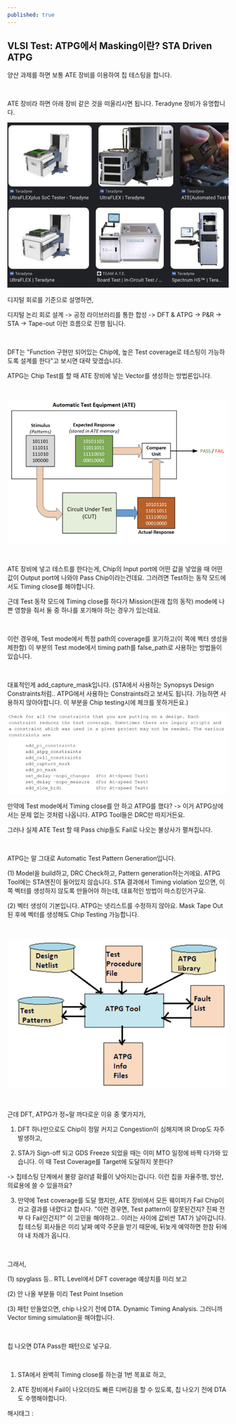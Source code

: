 ```yaml
---
published: true
---
```

## VLSI Test: ATPG에서 Masking이란? STA Driven ATPG

양산 과제를 하면 보통 ATE 장비를 이용하여 칩 테스팅을 합니다.

​

ATE 장비라 하면 아래 장비 같은 것을 떠올리시면 됩니다. Teradyne 장비가 유명합니다.

![1](/assets/img/223316519530/1.png)

디지털 회로를 기준으로 설명하면,

디지털 논리 회로 설계 -> 공정 라이브러리를 통한 합성 -> DFT & ATPG -> P&R -> STA -> Tape-out 이런 흐름으로 진행 됩니다.

​

DFT는 "Function 구현만 되어있는 Chip에, 높은 Test coverage로 테스팅이 가능하도록 설계를 한다"고 보시면 대략 맞겠습니다.

ATPG는 Chip Test를 할 때 ATE 장비에 넣는 Vector를 생성하는 방법론입니다.

​

![2](/assets/img/223316519530/2.png)

​

ATE 장비에 넣고 테스트를 한다는게, Chip의 Input port에 어떤 값을 넣었을 때 어떤 값이 Output port에 나와야 Pass Chip이라는건데요. 그러려면 Test하는 동작 모드에서도 Timing close를 해야합니다.

근데 Test 동작 모드에 Timing close를 하다가 Mission(원래 칩의 동작) mode에 나쁜 영향을 줘서 둘 중 하나를 포기해야 하는 경우가 있는데요.

​

이런 경우에, Test mode에서 특정 path의 coverage를 포기하고(이 쪽에 벡터 생성을 제한함) 이 부분의 Test mode에서 timing path를 false_path로 사용하는 방법들이 있습니다.

​

대표적인게 add_capture_mask입니다. (STA에서 사용하는 Synopsys Design Constraints처럼.. ATPG에서 사용하는 Constraints라고 보셔도 됩니다. 가능하면 사용하지 않아야합니다. 이 부분을 Chip testing시에 체크를 못하거든요.)

![3](/assets/img/223316519530/3.png)

만약에 Test mode에서 Timing close를 안 하고 ATPG를 했다? -> 이거 ATPG상에서는 문제 없는 것처럼 나옵니다. ATPG Tool들은 DRC만 따지거든요.

그러나 실제 ATE Test 할 때 Pass chip들도 Fail로 나오는 불상사가 펼쳐집니다.

​

ATPG는 말 그대로 Automatic Test Pattern Generation입니다.

(1) Model을 build하고, DRC Check하고, Pattern generation하는거에요. ATPG Tool에는 STA엔진이 들어있지 않습니다. STA 결과에서 Timing violation 있으면, 이 쪽 벡터를 생성하지 않도록 만들어야 하는데, 대표적인 방법이 마스킹인거구요.

(2)  벡터 생성이 기본입니다. ATPG는 넷리스트를 수정하지 않아요. Mask Tape Out 된 후에 벡터를 생성해도 Chip Testing 가능합니다.

​

![4](/assets/img/223316519530/4.png)

​

근데 DFT, ATPG가 정~말 까다로운 이유 중 몇가지가,

1) DFT 하나만으로도 Chip이 정말 커지고 Congestion이 심해지며 IR Drop도 자주 발생하고,

2) STA가 Sign-off 되고 GDS Freeze 되었을 때는 이미 MTO 일정에 바짝 다가와 있습니다. 이 때 Test Coverage를 Target에 도달하지 못한다?

-> 칩테스팅 단계에서 불량 걸러낼 확률이 낮아지는겁니다. 이런 칩을 자율주행, 방산, 의료용에 쓸 수 있을까요?

3) 만약에 Test coverage를 도달 했지만, ATE 장비에서 모든 웨이퍼가 Fail Chip이라고 결과를 내렸다고 합시다. "이런 경우면, Test pattern이 잘못된건지? 진짜 전부 다 Fail인건지?" 이 고민을 해야하고.. 이러는 사이에 값비싼 TAT가 날아갑니다. 칩 테스팅 회사들은 미리 날짜 예약 주문을 받기 때문에, 뒤늦게 예약하면 한참 뒤에야 내 차례가 옵니다.

​

그래서, 

(1) spyglass 등.. RTL Level에서 DFT coverage 예상치를 미리 보고

(2) 안 나올 부분들 미리 Test Point Insetion

(3) 패턴 만들었으면, chip 나오기 전에 DTA. Dynamic Timing Analysis. 그러니까 Vector timing simulation을 해야합니다.

​

칩 나오면 DTA Pass한 패턴으로 넣구요.

​

1) STA에서 완벽히 Timing close를 하는걸 1번 목표로 하고,

2) ATE 장비에서 Fail이 나오더라도 빠른 디버깅을 할 수 있도록, 칩 나오기 전에 DTA도 수행해야합니다.

 해시태그 : 